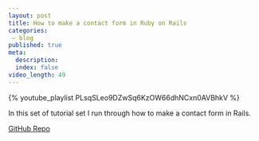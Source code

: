 ```yaml
---
layout: post
title: How to make a contact form in Ruby on Rails
categories:
 – blog
published: true
meta:
  description: 
  index: false
video_length: 49
---
```


{% youtube_playlist PLsqSLeo9DZwSq6KzOW66dhNCxn0AVBhkV %}

In this set of tutorial set I run through how to make a contact form in Rails. 

[GitHub Repo](https://github.com/MikeRogers0/RoR4-Contact-Form)
